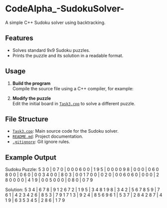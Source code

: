 # CodeAlpha_-SudokuSolver-

A simple C++ Sudoku solver using backtracking.

## Features

- Solves standard 9x9 Sudoku puzzles.
- Prints the puzzle and its solution in a readable format.

## Usage

1. **Build the program**  
   Compile the source file using a C++ compiler, for example:


   
3. **Modify the puzzle**  
Edit the initial board in [`Task3.cpp`](Task3.cpp) to solve a different puzzle.

## File Structure

- [`Task3.cpp`](Task3.cpp): Main source code for the Sudoku solver.
- [`README.md`](README.md): Project documentation.
- [`.gitignore`](.gitignore): Git ignore rules.

## Example Output
Sudoku Puzzle: 5 3 0 | 0 7 0 | 0 0 0 6 0 0 | 1 9 5 | 0 0 0 0 9 8 | 0 0 0 | 0 6 0
8 0 0 | 0 6 0 | 0 0 3 4 0 0 | 8 0 3 | 0 0 1 7 0 0 | 0 2 0 | 0 0 6
0 6 0 | 0 0 0 | 2 8 0 0 0 0 | 4 1 9 | 0 0 5 0 0 0 | 0 8 0 | 0 7 9

Solution: 5 3 4 | 6 7 8 | 9 1 2 6 7 2 | 1 9 5 | 3 4 8 1 9 8 | 3 4 2 | 5 6 7
8 5 9 | 7 6 1 | 4 2 3 4 2 6 | 8 5 3 | 7 9 1 7 1 3 | 9 2 4 | 8 5 6
9 6 1 | 5 3 7 | 2 8 4 2 8 7 | 4 1 9 | 6 3 5 3 4 5 | 2 8 6 | 1 7 9
